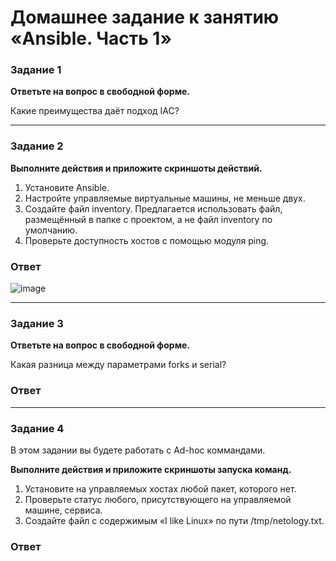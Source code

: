 # Домашнее задание к занятию «Ansible. Часть 1»



### Задание 1

**Ответьте на вопрос в свободной форме.**

Какие преимущества даёт подход IAC?

---

### Задание 2 

**Выполните действия и приложите скриншоты действий.**

1. Установите Ansible.
2. Настройте управляемые виртуальные машины, не меньше двух.
3. Создайте файл inventory. Предлагается использовать файл, размещённый в папке с проектом, а не файл inventory по умолчанию.
4. Проверьте доступность хостов с помощью модуля ping.
 ### Ответ
 ![image](https://github.com/goddim/HW_netology_main/assets/132663924/68c82d27-7f1e-48d1-b3a5-a7d27897ddbd)

---

### Задание 3 

**Ответьте на вопрос в свободной форме.**

Какая разница между параметрами forks и serial? 

 ### Ответ
---

### Задание 4 

В этом задании вы будете работать с Ad-hoc коммандами.

**Выполните действия и приложите скриншоты запуска команд.**

1. Установите на управляемых хостах любой пакет, которого нет.
2. Проверьте статус любого, присутствующего на управляемой машине, сервиса. 
3. Создайте файл с содержимым «I like Linux» по пути /tmp/netology.txt.
 
  ### Ответ
